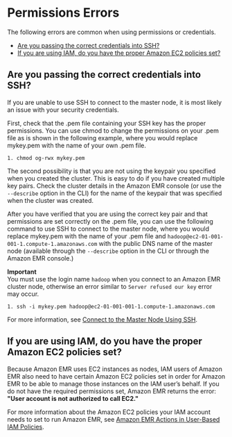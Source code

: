 # Permissions Errors<a name="emr-troubleshoot-error-permissions"></a>

The following errors are common when using permissions or credentials\.


+ [Are you passing the correct credentials into SSH?](#correctcred)
+ [If you are using IAM, do you have the proper Amazon EC2 policies set?](#check-iam-permissions)

## Are you passing the correct credentials into SSH?<a name="correctcred"></a>

 If you are unable to use SSH to connect to the master node, it is most likely an issue with your security credentials\. 

 First, check that the \.pem file containing your SSH key has the proper permissions\. You can use chmod to change the permissions on your \.pem file as is shown in the following example, where you would replace mykey\.pem with the name of your own \.pem file\. 

```
1. chmod og-rwx mykey.pem
```

 The second possibility is that you are not using the keypair you specified when you created the cluster\. This is easy to do if you have created multiple key pairs\. Check the cluster details in the Amazon EMR console \(or use the `--describe` option in the CLI\) for the name of the keypair that was specified when the cluster was created\. 

 After you have verified that you are using the correct key pair and that permissions are set correctly on the \.pem file, you can use the following command to use SSH to connect to the master node, where you would replace mykey\.pem with the name of your \.pem file and `hadoop@ec2-01-001-001-1.compute-1.amazonaws.com` with the public DNS name of the master node \(available through the `--describe` option in the CLI or through the Amazon EMR console\.\) 

**Important**  
You must use the login name `hadoop` when you connect to an Amazon EMR cluster node, otherwise an error similar to `Server refused our key` error may occur\.

```
1. ssh -i mykey.pem hadoop@ec2-01-001-001-1.compute-1.amazonaws.com				
```

 For more information, see [Connect to the Master Node Using SSH](emr-connect-master-node-ssh.md)\. 

## If you are using IAM, do you have the proper Amazon EC2 policies set?<a name="check-iam-permissions"></a>

 Because Amazon EMR uses EC2 instances as nodes, IAM users of Amazon EMR also need to have certain Amazon EC2 policies set in order for Amazon EMR to be able to manage those instances on the IAM user’s behalf\. If you do not have the required permissions set, Amazon EMR returns the error: **"User account is not authorized to call EC2\."** 

 For more information about the Amazon EC2 policies your IAM account needs to set to run Amazon EMR, see [Amazon EMR Actions in User\-Based IAM Policies](emr-plan-access-iam.md#emr-set-iam-policy)\. 